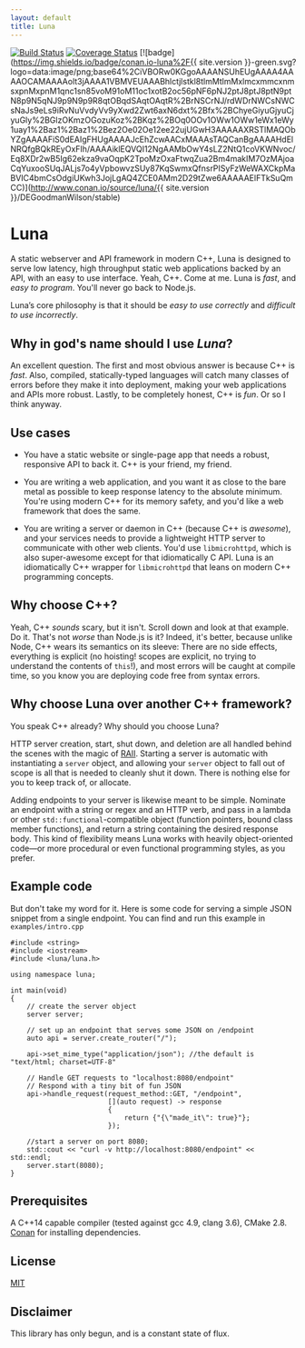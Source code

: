 ```yaml
---
layout: default
title: Luna
---
```


[![Build Status](https://travis-ci.org/DEGoodmanWilson/luna.svg?branch=master)](https://travis-ci.org/DEGoodmanWilson/luna)
[![Coverage Status](https://codecov.io/gh/DEGoodmanWilson/luna/branch/master/graph/badge.svg)](https://codecov.io/gh/DEGoodmanWilson/luna)
[![badge](https://img.shields.io/badge/conan.io-luna%2F{{ site.version }}-green.svg?logo=data:image/png;base64%2CiVBORw0KGgoAAAANSUhEUgAAAA4AAAAOCAMAAAAolt3jAAAA1VBMVEUAAABhlctjlstkl8tlmMtlmMxlmcxmmcxnmsxpnMxpnM1qnc1sn85voM91oM11oc1xotB2oc56pNF6pNJ2ptJ8ptJ8ptN9ptN8p9N5qNJ9p9N9p9R8qtOBqdSAqtOAqtR%2BrNSCrNJ/rdWDrNWCsNWCsNaJs9eLs9iRvNuVvdyVv9yXwd2Zwt6axN6dxt%2Bfx%2BChyeGiyuGjyuCjyuGly%2BGlzOKmzOGozuKoz%2BKqz%2BOq0OOv1OWw1OWw1eWx1eWy1uay1%2Baz1%2Baz1%2Bez2Oe02Oe12ee22ujUGwH3AAAAAXRSTlMAQObYZgAAAAFiS0dEAIgFHUgAAAAJcEhZcwAACxMAAAsTAQCanBgAAAAHdElNRQfgBQkREyOxFIh/AAAAiklEQVQI12NgAAMbOwY4sLZ2NtQ1coVKWNvoc/Eq8XDr2wB5Ig62ekza9vaOqpK2TpoMzOxaFtwqZua2Bm4makIM7OzMAjoaCqYuxooSUqJALjs7o4yVpbowvzSUy87KqSwmxQfnsrPISyFzWeWAXCkpMaBVIC4bmCsOdgiUKwh3JojLgAQ4ZCE0AMm2D29tZwe6AAAAAElFTkSuQmCC)](http://www.conan.io/source/luna/{{ site.version }}/DEGoodmanWilson/stable)

# Luna

A static webserver and API framework in modern C++, Luna is designed to serve low latency, high throughput static web applications backed by an API, with an easy to use interface. Yeah, C++. Come at me. Luna is _fast_, and _easy to program_. You'll never go back to Node.js.

Luna’s core philosophy is that it should be _easy to use correctly_ and _difficult to use incorrectly_.

## Why in god's name should I use _Luna_?

An excellent question. The first and most obvious answer is because C++ is _fast_. Also, compiled, statically-typed languages will catch many classes of errors before they make it into deployment, making your web applications and APIs more robust. Lastly, to be completely honest, C++ is _fun_. Or so I think anyway.

## Use cases

* You have a static website or single-page app that needs a robust, responsive API to back it. C++ is your friend, my friend.

* You are writing a web application, and you want it as close to the bare metal as possible to keep response latency to the absolute minimum. You're using modern C++ for its memory safety, and you'd like a web framework that does the same.

* You are writing a server or daemon in C++ (because C++ is _awesome_), and your services needs to provide a lightweight HTTP server to communicate with other web clients. You'd use `libmicrohttpd`, which is also super-awesome except for that idiomatically C API. Luna is an idiomatically C++ wrapper for `libmicrohttpd` that leans on modern C++ programming concepts.

## Why choose C++?

Yeah, C++ _sounds_ scary, but it isn't. Scroll down and look at that example. Do it. That's not _worse_ than Node.js is it? Indeed, it's better, because unlike Node, C++ wears its semantics on its sleeve: There are no side effects, everything is explicit (no hoisting! scopes are explicit, no trying to understand the contents of `this`!), and most errors will be caught at compile time, so you know you are deploying code free from syntax errors.  

## Why choose Luna over another C++ framework?

You speak C++ already? Why should you choose Luna?

HTTP server creation, start, shut down, and deletion are all handled behind the scenes with the magic of [RAII](https://en.wikipedia.org/wiki/Resource_Acquisition_Is_Initialization). Starting a server is automatic with instantiating a `server` object, and allowing your `server` object to fall out of scope is all that is needed to cleanly shut it down. There is nothing else for you to keep track of, or allocate.

Adding endpoints to your server is likewise meant to be simple. Nominate an endpoint with a string or regex and an HTTP verb, and pass in a lambda or other `std::functional`-compatible object (function pointers, bound class member functions), and return a string containing the desired response body. This kind of flexibility means Luna works with heavily object-oriented code—or more procedural or even functional programming styles, as you prefer.

## Example code

But don't take my word for it. Here is some code for serving a simple JSON snippet from a single endpoint. You can find and run this example in `examples/intro.cpp`

```
#include <string>
#include <iostream>
#include <luna/luna.h>

using namespace luna;

int main(void)
{
    // create the server object
    server server;

    // set up an endpoint that serves some JSON on /endpoint
    auto api = server.create_router("/");

    api->set_mime_type("application/json"); //the default is "text/html; charset=UTF-8"

    // Handle GET requests to "localhost:8080/endpoint"
    // Respond with a tiny bit of fun JSON
    api->handle_request(request_method::GET, "/endpoint",
                        [](auto request) -> response
                        {
                            return {"{\"made_it\": true}"};
                        });

    //start a server on port 8080;
    std::cout << "curl -v http://localhost:8080/endpoint" << std::endl;
    server.start(8080);
}
```

## Prerequisites

A C++14 capable compiler (tested against gcc 4.9, clang 3.6), CMake 2.8. [Conan](https://www.conan.io) for installing dependencies.

## License

[MIT](https://github.com/DEGoodmanWilson/luna/blob/master/LICENSE)

## Disclaimer

This library has only begun, and is a constant state of flux.
